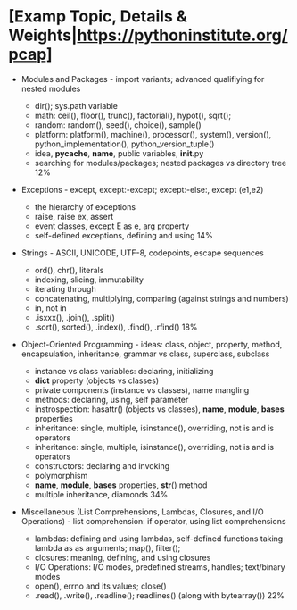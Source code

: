 # [Examp Topic, Details & Weights|https://pythoninstitute.org/pcap]
* Modules and Packages	- import variants; advanced qualifiying for nested modules
    - dir(); sys.path variable
    - math: ceil(), floor(), trunc(), factorial(), hypot(), sqrt(); 
    - random: random(), seed(), choice(), sample()
    - platform: platform(), machine(), processor(), system(), version(), python_implementation(), python_version_tuple()
    - idea, __pycache__, __name__, public variables, __init__.py
    - searching for modules/packages; nested packages vs directory tree	12%


* Exceptions	- except, except:-except; except:-else:, except (e1,e2)
    - the hierarchy of exceptions
    - raise, raise ex, assert
    - event classes, except E as e, arg property
    - self-defined exceptions, defining and using	14%

* Strings	- ASCII, UNICODE, UTF-8, codepoints, escape sequences
    - ord(), chr(), literals
    - indexing, slicing, immutability
    - iterating through
    - concatenating, multiplying, comparing (against strings and numbers)
    - in, not in
    - .isxxx(), .join(), .split()
    - .sort(), sorted(), .index(), .find(), .rfind()	18%


* Object-Oriented Programming	- ideas: class, object, property, method, encapsulation, inheritance, grammar vs class, superclass, subclass
    - instance vs class variables: declaring, initializing
    - __dict__ property (objects vs classes)
    - private components (instance vs classes), name mangling
    - methods: declaring, using, self parameter
    - instrospection: hasattr() (objects vs classes), __name__, __module__, __bases__ properties
    - inheritance: single, multiple, isinstance(), overriding, not is and is operators
    - inheritance: single, multiple, isinstance(), overriding, not is and is operators
    - constructors: declaring and invoking
    - polymorphism
    - __name__, __module__, __bases__ properties, __str__() method
    - multiple inheritance, diamonds	34%

* Miscellaneous (List Comprehensions, Lambdas, Closures, and I/O Operations) 	- list comprehension: if operator, using list comprehensions
    - lambdas: defining and using lambdas, self-defined functions taking lambda as as arguments; map(), filter();
    - closures: meaning, defining, and using closures
    - I/O Operations: I/O modes, predefined streams, handles; text/binary modes
    - open(), errno and its values; close()
    - .read(), .write(), .readline(); readlines() (along with bytearray())	22%